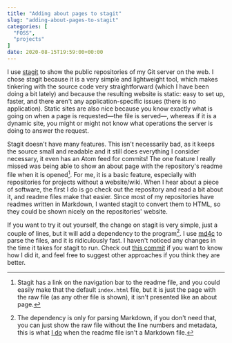 ```yaml
---
title: "Adding about pages to stagit"
slug: "adding-about-pages-to-stagit"
categories: [
  "FOSS",
  "projects"
]
date: 2020-08-15T19:59:00+00:00
---
```


I use [stagit][sg] to show the public repositories of my Git server on the web.
I chose stagit because it is a very simple and lightweight tool, which makes
tinkering with the source code very straightforward (which I have been doing a
bit lately) and because the resulting website is static: easy to set up, faster,
and there aren't any application-specific issues (there is no application).
Static sites are also nice because you know exactly what is going on when a page
is requested—the file is served—, whereas if it is a dynamic site, you might or
might not know what operations the server is doing to answer the request.

Stagit doesn't have many features. This isn't necessarily bad, as it keeps the
source small and readable and it still does everything I consider necessary, it
even has an Atom feed for commits! The one feature I really missed was being
able to show an about page with the repository's readme file when it is
opened[^nt]. For me, it is a basic feature, especially with repositories for
projects without a website/wiki. When I hear about a piece of software, the
first I do is go check out the repository and read a bit about it, and readme
files make that easier. Since most of my repositories have readmes written in
Markdown, I wanted stagit to convert them to HTML, so they could be shown nicely
on the repositories' website.

[^nt]: Stagit has a link on the navigation bar to the readme file, and you could
  easily make that the default `index.html` file, but it is just the page with
  the raw file (as any other file is shown), it isn't presented like an about
  page.

If you want to try it out yourself, the change on stagit is very simple, just a
couple of lines, but it will add a dependency to the program[^dep]. I use
[md4c][md4c] to parse the files, and it is ridiculously fast. I haven't noticed
any changes in the time it takes for stagit to run. Check out [this commit][cm]
if you want to know how I did it, and feel free to suggest other approaches if
you think they are better.

[^dep]: The dependency is only for parsing Markdown, if you don't need that, you
  can just show the raw file without the line numbers and metadata, this is what
  [I do][nm] when the readme file isn't a Markdown file.


[sg]: <https://codemadness.org/stagit.html> "Stagit blog post — codemadness.org"
[md4c]: <https://github.com/mity/md4c> "md4c — GitHub"
[cm]: <https://git.oscarbenedito.com/stagit/commit/1fdbc7e8ef4025e50678261ca670daca85ac298c.html> "Add about page for repos with REAMDE — git.oscarbenedito.com"
[nm]: <https://git.oscarbenedito.com/stagit/commit/1fdbc7e8ef4025e50678261ca670daca85ac298c.html#h5-5-16>
